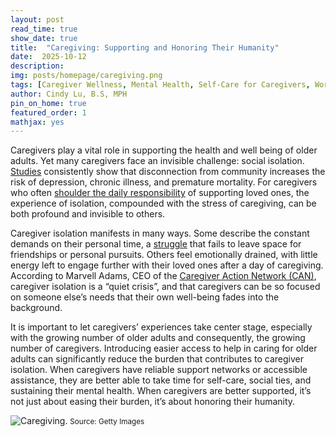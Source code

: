 ```yaml
---
layout: post
read_time: true
show_date: true
title:  "Caregiving: Supporting and Honoring Their Humanity"
date:  2025-10-12
description: 
img: posts/homepage/caregiving.png
tags: [Caregiver Wellness, Mental Health, Self-Care for Caregivers, Work–Life Balance, Social Connection]
author: Cindy Lu, B.S, MPH
pin_on_home: true
featured_order: 1
mathjax: yes
---
```


Caregivers play a vital role in supporting the health and well being of older adults. Yet many caregivers face an invisible challenge: social isolation. [Studies](https://pmc.ncbi.nlm.nih.gov/articles/PMC11403199/) consistently show that disconnection from community increases the risk of depression, chronic illness, and premature mortality. For caregivers who often [shoulder the daily responsibility](https://pmc.ncbi.nlm.nih.gov/articles/PMC2791523/) of supporting loved ones, the experience of isolation, compounded with the stress of caregiving, can be both profound and invisible to others. 

Caregiver isolation manifests in many ways. Some describe the constant demands on their personal time, a [struggle](https://nafc.org/bhealth-blog/the-biggest-challenges-faced-by-caregivers/) that fails to leave space for friendships or personal pursuits. Others feel emotionally drained, with little energy left to engage further with their loved ones after a day of caregiving. According to Marvell Adams, CEO of the [Caregiver Action Network (CAN)](https://www.caregiveraction.org/?gad_source=1&gad_campaignid=7986097862&gbraid=0AAAAAD8MRVrKKEzj9tWAfSDNIFicuL9IG&gclid=Cj0KCQjw3aLHBhDTARIsAIRij59dHulKi2uX93IQKxP5Bvo4U_QB0fpLbjVxusIBaIEH3J3ZfvSiilIaAkW3EALw_wcB), caregiver isolation is a “quiet crisis”, and that caregivers can be so focused on someone else’s needs that their own well-being fades into the background.

It is important to let caregivers’ experiences take center stage, especially with the growing number of older adults and consequently, the growing number of caregivers. Introducing easier access to help in caring for older adults can significantly reduce the burden that contributes to caregiver isolation. When caregivers have reliable support networks or accessible assistance, they are better able to take time for self-care, social ties, and sustaining their mental health. When caregivers are better supported, it’s not just about easing their burden, it’s about honoring their humanity. 

![Caregiving.](./assets/img/posts/20251012/post1-caregiving.jpg)
<small>Source: Getty Images</small>

